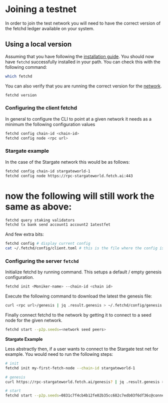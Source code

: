 # Joining a testnet

In order to join the test network you will need to have the correct version of the fetchd ledger available on your system. 

## Using a local version

Assuming that you have following the [installation guide](../building/). You should now have `fetchd` successfully installed in your path. You can check this with the following command:

```bash
which fetchd
```

You can also verify that you are running the correct version for the [network](../networks/).

```bash
fetchd version
```

### Configuring the client fetchd
In general to configure the CLI to point at a given network it needs as a minimum the following configuration values

```bash
fetchd config chain-id <chain-id>
fetchd config node <rpc url>
```
  
### Stargate example

In the case of the Stargate network this would be as follows:

```bash
fetchd config chain-id stargateworld-1
fetchd config node https://rpc-stargateworld.fetch.ai:443
```
  
# now the following will still work the same as above:

```bash
fetchd query staking validators 
fetchd tx bank send account1 account2 1atestfet 
```

And few extra bits:

```bash
fetchd config # display current config
cat ~/.fetchd/config/client.toml # this is the file where the config is written
```


### Configuring the server `fetchd`


Initialize fetchd by running command. This setups a default / empty genesis configuration.

```bash
fetchd init <Moniker-name> --chain-id <chain id>
```

Execute the following command to download the latest the genesis file:

```bash
curl <rpc url>/genesis | jq .result.genesis > ~/.fetchd/config/genesis.json`
```

Finally connect fetchd to the network by getting it to connect to a seed node for the given network.

```bash
fetchd start --p2p.seeds=<network seed peers>
```

**Stargate Example**

Less abstractly then, if a user wants to connect to the Stargate test net for example. You would need to run the following steps:


```bash
# init
fetchd init my-first-fetch-node --chain-id stargateworld-1

# genesis
curl https://rpc-stargateworld.fetch.ai/genesis? | jq .result.genesis > ~/.fetchd/config/genesis.json

# start
fetchd start --p2p.seeds=0831c7f4cb4b12fe02b35cc682c7edb03f6df36c@connect-stargateworld.t-v2-london-c.fetch-ai.com:36656
```
